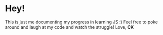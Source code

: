 # Hey!
This is just me documenting my progress in learning JS :) Feel free to poke around and laugh at my code and watch the struggle!
Love,
**CK**
